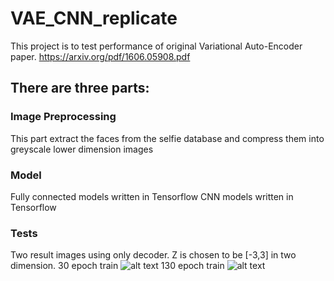 # VAE_CNN_replicate

This project is to test performance of original Variational Auto-Encoder paper.
https://arxiv.org/pdf/1606.05908.pdf

## There are three parts:

### Image Preprocessing
This part extract the faces from the selfie database and compress them into greyscale lower dimension images

### Model
Fully connected models written in Tensorflow
CNN models written in Tensorflow

### Tests
Two result images using only decoder. Z is chosen to be [-3,3] in two dimension.
30 epoch train
![alt text](https://github.com/galaxydirector/VAE_selfies/blob/master/img/recon3-30epoch.png)
130 epoch train
![alt text](https://github.com/galaxydirector/VAE_selfies/blob/master/img/recon4-130epoch.png)
